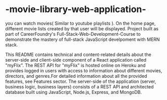# -movie-library-web-application-
you can watch movies( Similar to youtube playlists ). On the home page, different movie lists created by that user will be displayed.
Project built as part of CareerFoundry's Full-Stack-Web-Development-Course to demonstrate the mastery of full-stack JavaScript develpoment with MERN stack.

This README contains technical and content-related details about the server-side and client-side component of a React application called "myFlix".
The REST API for "myFlix" is hosted online on Heroku and provides logged in users with access to information about different movies, directors, and genres.For detailed information about all the provided features, see Features sector. 
The server-side of the application (server, business logic, business layers) consists of a REST API and architected database built using JavaScript, Node.js, Express, and MongoDB.

